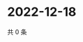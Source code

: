# 2022-12-18

共 0 条

<!-- BEGIN WEIBO -->
<!-- 最后更新时间 Sun Dec 18 2022 00:00:55 GMT+0800 (China Standard Time) -->

<!-- END WEIBO -->
